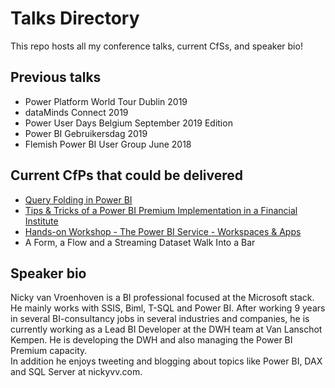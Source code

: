# Talks Directory
This repo hosts all my conference talks, current CfSs, and speaker bio!

## Previous talks  
 * Power Platform World Tour Dublin 2019  
 * dataMinds Connect 2019  
 * Power User Days Belgium September 2019 Edition  
 * Power BI Gebruikersdag 2019  
 * Flemish Power BI User Group June 2018  
 
## Current CfPs that could be delivered  
 * [Query Folding in Power BI](https://github.com/NickyvVr/talks/blob/master/Query%20Folding%20in%20Power%20BI.md)  
 * [Tips & Tricks of a Power BI Premium Implementation in a Financial Institute](https://github.com/NickyvVr/talks/blob/master/Tips%20%26%20Tricks%20of%20a%20Power%20BI%20Premium%20Implementation%20in%20a%20Financial%20Institute.md)  
 * [Hands-on Workshop - The Power BI Service - Workspaces & Apps](https://github.com/NickyvVr/talks/blob/master/Hands-on%20Workshop%20-%20The%20Power%20BI%20Service%20%E2%80%93%20Workspaces%20%26%20Apps.md)
 * A Form, a Flow and a Streaming Dataset Walk Into a Bar  

## Speaker bio  
Nicky van Vroenhoven is a BI professional focused at the Microsoft stack. He mainly works with SSIS, Biml, T-SQL and Power BI. After working 9 years in several BI-consultancy jobs in several industries and companies, he is currently working as a Lead BI Developer at the DWH team at Van Lanschot Kempen. He is developing the DWH and also managing the Power BI Premium capacity.  
In addition he enjoys tweeting and blogging about topics like Power BI, DAX and SQL Server at nickyvv.com.
